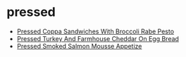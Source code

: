 # pressed

 * [Pressed Coppa Sandwiches With Broccoli Rabe Pesto](../../index/p/pressed-coppa-sandwiches-with-broccoli-rabe-pesto-51154940.json)
 * [Pressed Turkey And Farmhouse Cheddar On Egg Bread](../../index/p/pressed-turkey-and-farmhouse-cheddar-on-egg-bread-239167.json)
 * [Pressed Smoked Salmon Mousse Appetize](../../index/p/pressed-smoked-salmon-mousse-appetize.json)
